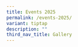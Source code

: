 ```yaml
---
title: Events 2025
permalink: /events-2025/
variant: tiptap
description: ""
third_nav_title: Gallery
---
```

